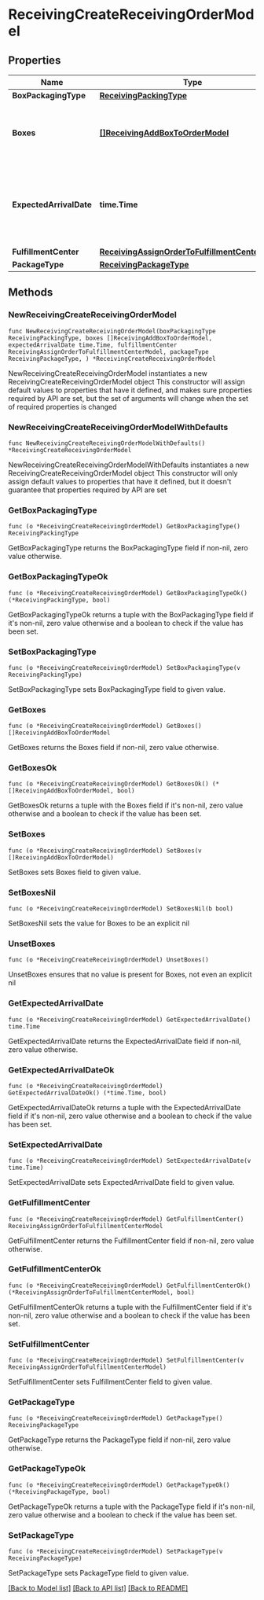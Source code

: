 # ReceivingCreateReceivingOrderModel

## Properties

Name | Type | Description | Notes
------------ | ------------- | ------------- | -------------
**BoxPackagingType** | [**ReceivingPackingType**](Receiving.PackingType.md) |  | 
**Boxes** | [**[]ReceivingAddBoxToOrderModel**](ReceivingAddBoxToOrderModel.md) | Box shipments to be added to this receiving order | 
**ExpectedArrivalDate** | **time.Time** | Expected arrival date of all the box shipments in this receiving order | 
**FulfillmentCenter** | [**ReceivingAssignOrderToFulfillmentCenterModel**](Receiving.AssignOrderToFulfillmentCenterModel.md) |  | 
**PackageType** | [**ReceivingPackageType**](Receiving.PackageType.md) |  | 

## Methods

### NewReceivingCreateReceivingOrderModel

`func NewReceivingCreateReceivingOrderModel(boxPackagingType ReceivingPackingType, boxes []ReceivingAddBoxToOrderModel, expectedArrivalDate time.Time, fulfillmentCenter ReceivingAssignOrderToFulfillmentCenterModel, packageType ReceivingPackageType, ) *ReceivingCreateReceivingOrderModel`

NewReceivingCreateReceivingOrderModel instantiates a new ReceivingCreateReceivingOrderModel object
This constructor will assign default values to properties that have it defined,
and makes sure properties required by API are set, but the set of arguments
will change when the set of required properties is changed

### NewReceivingCreateReceivingOrderModelWithDefaults

`func NewReceivingCreateReceivingOrderModelWithDefaults() *ReceivingCreateReceivingOrderModel`

NewReceivingCreateReceivingOrderModelWithDefaults instantiates a new ReceivingCreateReceivingOrderModel object
This constructor will only assign default values to properties that have it defined,
but it doesn't guarantee that properties required by API are set

### GetBoxPackagingType

`func (o *ReceivingCreateReceivingOrderModel) GetBoxPackagingType() ReceivingPackingType`

GetBoxPackagingType returns the BoxPackagingType field if non-nil, zero value otherwise.

### GetBoxPackagingTypeOk

`func (o *ReceivingCreateReceivingOrderModel) GetBoxPackagingTypeOk() (*ReceivingPackingType, bool)`

GetBoxPackagingTypeOk returns a tuple with the BoxPackagingType field if it's non-nil, zero value otherwise
and a boolean to check if the value has been set.

### SetBoxPackagingType

`func (o *ReceivingCreateReceivingOrderModel) SetBoxPackagingType(v ReceivingPackingType)`

SetBoxPackagingType sets BoxPackagingType field to given value.


### GetBoxes

`func (o *ReceivingCreateReceivingOrderModel) GetBoxes() []ReceivingAddBoxToOrderModel`

GetBoxes returns the Boxes field if non-nil, zero value otherwise.

### GetBoxesOk

`func (o *ReceivingCreateReceivingOrderModel) GetBoxesOk() (*[]ReceivingAddBoxToOrderModel, bool)`

GetBoxesOk returns a tuple with the Boxes field if it's non-nil, zero value otherwise
and a boolean to check if the value has been set.

### SetBoxes

`func (o *ReceivingCreateReceivingOrderModel) SetBoxes(v []ReceivingAddBoxToOrderModel)`

SetBoxes sets Boxes field to given value.


### SetBoxesNil

`func (o *ReceivingCreateReceivingOrderModel) SetBoxesNil(b bool)`

 SetBoxesNil sets the value for Boxes to be an explicit nil

### UnsetBoxes
`func (o *ReceivingCreateReceivingOrderModel) UnsetBoxes()`

UnsetBoxes ensures that no value is present for Boxes, not even an explicit nil
### GetExpectedArrivalDate

`func (o *ReceivingCreateReceivingOrderModel) GetExpectedArrivalDate() time.Time`

GetExpectedArrivalDate returns the ExpectedArrivalDate field if non-nil, zero value otherwise.

### GetExpectedArrivalDateOk

`func (o *ReceivingCreateReceivingOrderModel) GetExpectedArrivalDateOk() (*time.Time, bool)`

GetExpectedArrivalDateOk returns a tuple with the ExpectedArrivalDate field if it's non-nil, zero value otherwise
and a boolean to check if the value has been set.

### SetExpectedArrivalDate

`func (o *ReceivingCreateReceivingOrderModel) SetExpectedArrivalDate(v time.Time)`

SetExpectedArrivalDate sets ExpectedArrivalDate field to given value.


### GetFulfillmentCenter

`func (o *ReceivingCreateReceivingOrderModel) GetFulfillmentCenter() ReceivingAssignOrderToFulfillmentCenterModel`

GetFulfillmentCenter returns the FulfillmentCenter field if non-nil, zero value otherwise.

### GetFulfillmentCenterOk

`func (o *ReceivingCreateReceivingOrderModel) GetFulfillmentCenterOk() (*ReceivingAssignOrderToFulfillmentCenterModel, bool)`

GetFulfillmentCenterOk returns a tuple with the FulfillmentCenter field if it's non-nil, zero value otherwise
and a boolean to check if the value has been set.

### SetFulfillmentCenter

`func (o *ReceivingCreateReceivingOrderModel) SetFulfillmentCenter(v ReceivingAssignOrderToFulfillmentCenterModel)`

SetFulfillmentCenter sets FulfillmentCenter field to given value.


### GetPackageType

`func (o *ReceivingCreateReceivingOrderModel) GetPackageType() ReceivingPackageType`

GetPackageType returns the PackageType field if non-nil, zero value otherwise.

### GetPackageTypeOk

`func (o *ReceivingCreateReceivingOrderModel) GetPackageTypeOk() (*ReceivingPackageType, bool)`

GetPackageTypeOk returns a tuple with the PackageType field if it's non-nil, zero value otherwise
and a boolean to check if the value has been set.

### SetPackageType

`func (o *ReceivingCreateReceivingOrderModel) SetPackageType(v ReceivingPackageType)`

SetPackageType sets PackageType field to given value.



[[Back to Model list]](../README.md#documentation-for-models) [[Back to API list]](../README.md#documentation-for-api-endpoints) [[Back to README]](../README.md)


